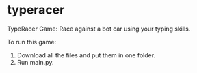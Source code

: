 # typeracer
TypeRacer Game:
Race against a bot car using your typing skills.


To run this game:
1) Download all the files and put them in one folder.
2) Run main.py.

